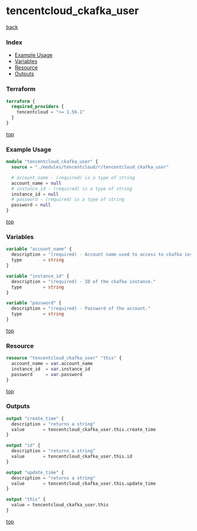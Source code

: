 # tencentcloud_ckafka_user

[back](../tencentcloud.md)

### Index

- [Example Usage](#example-usage)
- [Variables](#variables)
- [Resource](#resource)
- [Outputs](#outputs)

### Terraform

```terraform
terraform {
  required_providers {
    tencentcloud = ">= 1.56.1"
  }
}
```

[top](#index)

### Example Usage

```terraform
module "tencentcloud_ckafka_user" {
  source = "./modules/tencentcloud/r/tencentcloud_ckafka_user"

  # account_name - (required) is a type of string
  account_name = null
  # instance_id - (required) is a type of string
  instance_id = null
  # password - (required) is a type of string
  password = null
}
```

[top](#index)

### Variables

```terraform
variable "account_name" {
  description = "(required) - Account name used to access to ckafka instance."
  type        = string
}

variable "instance_id" {
  description = "(required) - ID of the ckafka instance."
  type        = string
}

variable "password" {
  description = "(required) - Password of the account."
  type        = string
}
```

[top](#index)

### Resource

```terraform
resource "tencentcloud_ckafka_user" "this" {
  account_name = var.account_name
  instance_id  = var.instance_id
  password     = var.password
}
```

[top](#index)

### Outputs

```terraform
output "create_time" {
  description = "returns a string"
  value       = tencentcloud_ckafka_user.this.create_time
}

output "id" {
  description = "returns a string"
  value       = tencentcloud_ckafka_user.this.id
}

output "update_time" {
  description = "returns a string"
  value       = tencentcloud_ckafka_user.this.update_time
}

output "this" {
  value = tencentcloud_ckafka_user.this
}
```

[top](#index)